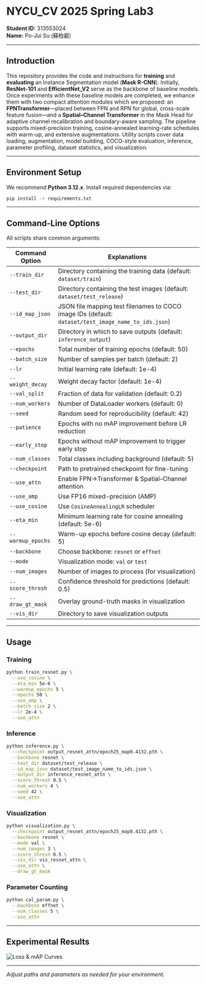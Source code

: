 # NYCU_CV 2025 Spring Lab3

**Student ID:** 313553024  
**Name:** Po-Jui Su (蘇柏叡)

---

## Introduction

This repository provides the code and instructions for **training** and **evaluating** an Instance Segmentation model (**Mask R-CNN**). Initially, **ResNet-101** and **EfficientNet_V2** serve as the backbone of baseline models. Once experiments with these baseline models are completed, we enhance them with two compact attention modules which we proposed: an **FPNTransformer**—placed between FPN and RPN for global, cross-scale feature fusion—and a **Spatial–Channel Transformer** in the Mask Head for adaptive channel recalibration and boundary-aware sampling. The pipeline supports mixed-precision training, cosine-annealed learning-rate schedules with warm-up, and extensive augmentations. Utility scripts cover data loading, augmentation, model building, COCO-style evaluation, inference, parameter profiling, dataset statistics, and visualization.

---

## Environment Setup

We recommend **Python 3.12.x**. Install required dependencies via:

```bash
pip install -r requirements.txt
```

---

## Command-Line Options

All scripts share common arguments:

| Command Option    | Explanations                                                                                                 |
| ----------------- | --------------------------------------------------------------------------------------------------- |
| `--train_dir`     | Directory containing the training data (default: `dataset/train`)                                   |
| `--test_dir`      | Directory containing the test images (default: `dataset/test_release`)                              |
| `--id_map_json`   | JSON file mapping test filenames to COCO image IDs (default: `dataset/test_image_name_to_ids.json`) |
| `--output_dir`    | Directory in which to save outputs (default: `inference_output`)                                    |
| `--epochs`        | Total number of training epochs (default: 50)                                                       |
| `--batch_size`    | Number of samples per batch (default: 2)                                                            |
| `--lr`            | Initial learning rate (default: 1e-4)                                                               |
| `--weight_decay`  | Weight decay factor (default: 1e-4)                                                                 |
| `--val_split`     | Fraction of data for validation (default: 0.2)                                                      |
| `--num_workers`   | Number of DataLoader workers (default: 0)                                                           |
| `--seed`          | Random seed for reproducibility (default: 42)                                                       |
| `--patience`      | Epochs with no mAP improvement before LR reduction                                                  |
| `--early_stop`    | Epochs without mAP improvement to trigger early stop                                                |
| `--num_classes`   | Total classes including background (default: 5)                                                     |
| `--checkpoint`    | Path to pretrained checkpoint for fine-tuning                                                       |
| `--use_attn`      | Enable FPN→Transformer & Spatial–Channel attention                                                  |
| `--use_amp`       | Use FP16 mixed-precision (AMP)                                                                      |
| `--use_cosine`    | Use `CosineAnnealingLR` scheduler                                                                   |
| `--eta_min`       | Minimum learning rate for cosine annealing (default: 5e-6)                                          |
| `--warmup_epochs` | Warm-up epochs before cosine decay (default: 5)                                                     |
| `--backbone`      | Choose backbone: `resnet` or `effnet`                                                               |
| `--mode`          | Visualization mode: `val` or `test`                                                                 |
| `--num_images`    | Number of images to process (for visualization)                                                     |
| `--score_thresh`  | Confidence threshold for predictions (default: 0.5)                                                 |
| `--draw_gt_mask`  | Overlay ground-truth masks in visualization                                                         |
| `--vis_dir`       | Directory to save visualization outputs                                                             |


---

## Usage

### Training

```bash
python train_resnet.py \
  --use_cosine \
  --eta_min 5e-6 \
  --warmup_epochs 5 \
  --epochs 50 \
  --use_amp \
  --batch_size 2 \
  --lr 2e-4 \
  --use_attn
```

### Inference

```bash
python inference.py \
  --checkpoint output_resnet_attn/epoch25_map0.4132.pth \
  --backbone resnet \
  --test_dir dataset/test_release \
  --id_map_json dataset/test_image_name_to_ids.json \
  --output_dir inference_resnet_attn \
  --score_thresh 0.5 \
  --num_workers 4 \
  --seed 42 \
  --use_attn
```

### Visualization

```bash
python visualization.py \
  --checkpoint output_resnet_attn/epoch25_map0.4132.pth \
  --backbone resnet \
  --mode val \
  --num_images 3 \
  --score_thresh 0.5 \
  --vis_dir vis_resnet_attn \
  --use_attn \
  --draw_gt_mask
```

### Parameter Counting

```bash
python cal_param.py \
  --backbone effnet \
  --num_classes 5 \
  --use_attn
```

---

## Experimental Results

![Loss & mAP Curves](https://github.com/user-attachments/assets/114b19fb-34b9-4549-8067-1f3c1f79af8e)

---

*Adjust paths and parameters as needed for your environment.*
